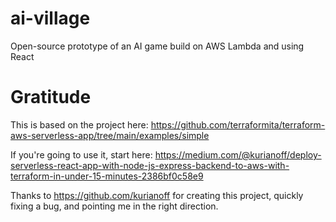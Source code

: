 # ai-village
 Open-source prototype of an AI game build on AWS Lambda and using React

# Gratitude
This is based on the project here:
https://github.com/terraformita/terraform-aws-serverless-app/tree/main/examples/simple

If you're going to use it, start here:
https://medium.com/@kurianoff/deploy-serverless-react-app-with-node-js-express-backend-to-aws-with-terraform-in-under-15-minutes-2386bf0c58e9

Thanks to https://github.com/kurianoff for creating this project, quickly fixing a bug, and pointing me in the right direction.